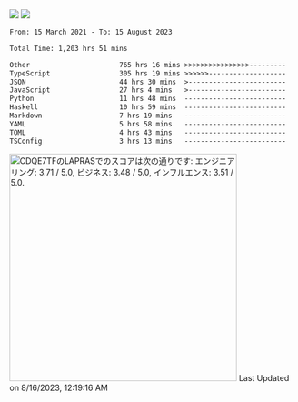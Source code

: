 <div>
  <img src="https://github-readme-stats.vercel.app/api?username=naporin0624&count_private=true&show_icons=true" />
  <img src="https://github-readme-stats.vercel.app/api/top-langs/?username=naporin0624&layout=compact&hide=css" />
  <!--START_SECTION:waka-->

```txt
From: 15 March 2021 - To: 15 August 2023

Total Time: 1,203 hrs 51 mins

Other                      765 hrs 16 mins >>>>>>>>>>>>>>>>---------   63.57 %
TypeScript                 305 hrs 19 mins >>>>>>-------------------   25.36 %
JSON                       44 hrs 30 mins  >------------------------   03.70 %
JavaScript                 27 hrs 4 mins   >------------------------   02.25 %
Python                     11 hrs 48 mins  -------------------------   00.98 %
Haskell                    10 hrs 59 mins  -------------------------   00.91 %
Markdown                   7 hrs 19 mins   -------------------------   00.61 %
YAML                       5 hrs 58 mins   -------------------------   00.50 %
TOML                       4 hrs 43 mins   -------------------------   00.39 %
TSConfig                   3 hrs 13 mins   -------------------------   00.27 %
```

<!--END_SECTION:waka-->
  
  <!--START_SECTION:lapras-card-->
<p ><a href="https://lapras.com/public/CDQE7TF" target="_blank" rel="noopener noreferrer"><img alt="CDQE7TFのLAPRASでのスコアは次の通りです: エンジニアリング: 3.71 / 5.0, ビジネス: 3.48 / 5.0, インフルエンス: 3.51 / 5.0." src="https://lapras-card-generator.vercel.app/api/svg?e=3.71&b=3.48&i=3.51&b1=%23232323&b2=%236d6d6d&i1=%23212121&i2=%23818181&l=ja" width="400" ></a>  
Last Updated on 8/16/2023, 12:19:16 AM</p>
<!--END_SECTION:lapras-card-->
</div>
